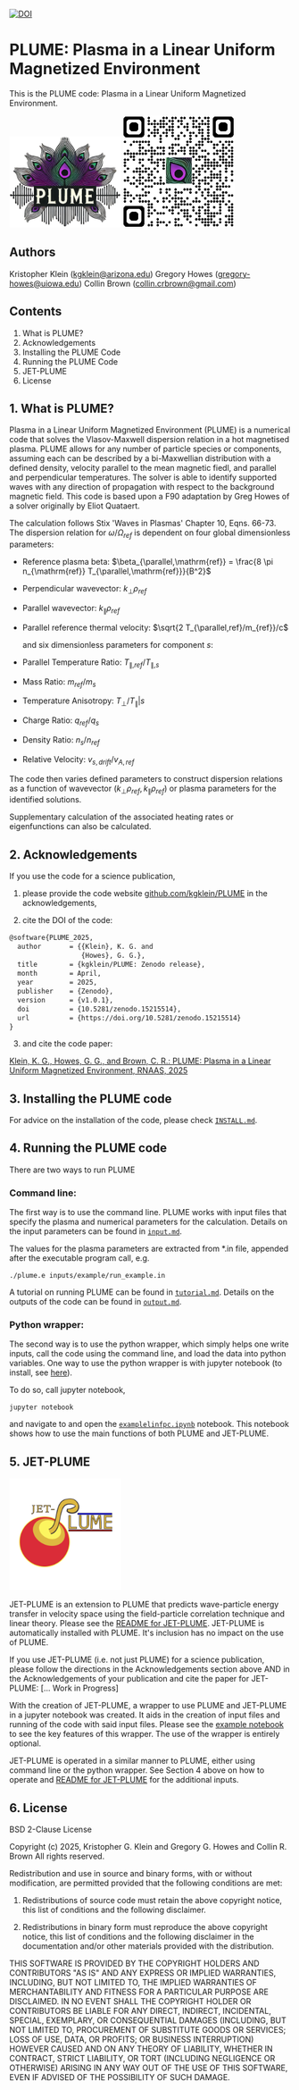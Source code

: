 [![DOI](https://zenodo.org/badge/DOI/10.5281/zenodo.15215514.svg)](https://doi.org/10.5281/zenodo.15215514)

# PLUME: Plasma in a Linear Uniform Magnetized Environment

This is the PLUME code: Plasma in a Linear Uniform Magnetized Environment.

<img src="./PLUME_logo.png" alt="drawing" width="200"/>
<img src="./qrcode_plume_github.png" alt="drawing" width="200"/>

## Authors

Kristopher Klein   (kgklein@arizona.edu)
Gregory Howes      (gregory-howes@uiowa.edu)
Collin Brown       (collin.crbrown@gmail.com)

## Contents

1. What is PLUME?
2. Acknowledgements
3. Installing the PLUME Code
4. Running the PLUME Code
5. JET-PLUME
6. License

## 1. What is PLUME?

Plasma in a Linear Uniform Magnetized Environment (PLUME) is a numerical code that solves the Vlasov-Maxwell dispersion relation in a hot magnetised plasma.
PLUME allows for any number of particle species or components, assuming each can be described by a bi-Maxwellian distribution with a defined density, velocity parallel to the mean magnetic fiedl, and parallel and perpendicular temperatures.
The solver is able to identify supported waves with any direction of propagation with respect to the background magnetic field.
This code is based upon a F90 adaptation by Greg Howes of a solver originally by Eliot Quataert.

The calculation follows Stix 'Waves in Plasmas' Chapter 10, Eqns. 66-73.
The dispersion relation for $\omega/\Omega_{ref}$ is dependent on four global dimensionless parameters:

- Reference plasma beta: $\beta_{\parallel,\mathrm{ref}} = \frac{8 \pi n_{\mathrm{ref}} T_{\parallel,\mathrm{ref}}}{B^2}$
- Perpendicular wavevector: $k_\perp \rho_{ref}$
- Parallel wavevector: $k_\parallel \rho_{ref}$
- Parallel reference thermal velocity: $\sqrt{2 T_{\parallel,ref}/m_{ref}}/c$

     and six dimensionless parameters for component $s$:

- Parallel Temperature Ratio: $T_{\parallel,ref}/T_{\parallel,s}$
- Mass Ratio: $m_{ref}/m_{s}$
- Temperature Anisotropy: $T_{\perp}/T_{\parallel}|s$
- Charge Ratio: $q_{ref}/q_{s}$
- Density Ratio: $n_{s}/n_{ref}$
- Relative Velocity: $v_{s,drift}/v_{A,ref}$

The code then varies defined parameters to construct dispersion relations as a function of wavevector $(k_\perp \rho_{ref},k_\parallel \rho_{ref})$ or plasma parameters for the identified solutions.

Supplementary calculation of the associated heating rates or eigenfunctions can also be calculated.

## 2. Acknowledgements

If you use the code for a science publication,
1. please provide the code website [github.com/kgklein/PLUME](https://github.com/kgklein/PLUME) in the acknowledgements,

2. cite the DOI of the code:
```
@software{PLUME_2025,
  author       = {{Klein}, K. G. and
                  {Howes}, G. G.},
  title        = {kgklein/PLUME: Zenodo release},
  month        = April,
  year         = 2025,
  publisher    = {Zenodo},
  version      = {v1.0.1},
  doi          = {10.5281/zenodo.15215514},
  url          = {https://doi.org/10.5281/zenodo.15215514}
}
```

3. and cite the code paper:

[Klein, K. G., Howes, G. G.,
and Brown, C. R.: PLUME: Plasma in a Linear Uniform Magnetized Environment, RNAAS, 2025](https://iopscience.iop.org/article/10.3847/2515-5172/add1c2)
   
##  3. Installing the PLUME code

For advice on the installation of the code, please check [`INSTALL.md`](./INSTALL.md).

##  4. Running the PLUME code

There are two ways to run PLUME

###  Command line:

The first way is to use the command line. PLUME works with input files that specify the plasma and numerical parameters for the calculation.
Details on the input parameters can be found in [`input.md`](./input.md).

The values for the plasma parameters are extracted from *.in file, appended after the executable program call, e.g.
```
./plume.e inputs/example/run_example.in
```

A tutorial on running PLUME can be found in [`tutorial.md`](./tutorial.md).
Details on the outputs of the code can be found in [`output.md`](./output.md).

###  Python wrapper:

The second way is to use the python wrapper, which simply helps one write inputs, call the code using the command line, and load the data into python variables. One way to use the python wrapper is with jupyter notebook (to install, see [here](https://jupyter.org/install)).

To do so, call jupyter notebook,
```
jupyter notebook
```
and navigate to and open the [`examplelinfpc.ipynb`](./examplelinfpc.ipynb) notebook. This notebook shows how to use the main functions of both PLUME and JET-PLUME. 


## 5. JET-PLUME

<img src="./Jet-Plume_Logo.svg" alt="JetPlumeLogdrawing" width="200"/>

JET-PLUME is an extension to PLUME that predicts wave-particle energy transfer in velocity space using the field-particle correlation technique and linear theory. Please see the [README for JET-PLUME](./README-JETPLUME.md). JET-PLUME is automatically installed with PLUME. It's inclusion has no impact on the use of PLUME.

If you use JET-PLUME (i.e. not just PLUME) for a science publication, please follow the directions in the Acknowledgements section above AND in the Acknowledgements of your publication and cite the paper for JET-PLUME: [... Work in Progress]

With the creation of JET-PLUME, a wrapper to use PLUME and JET-PLUME in a jupyter notebook was created. It aids in the creation of input files and running of the code with said input files. Please see the [example notebook](./page/examplelinfpc.md) to see the key features of this wrapper. The use of the wrapper is entirely optional.

JET-PLUME is operated in a similar manner to PLUME, either using command line or the python wrapper. See Section 4 above on how to operate and [README for JET-PLUME](./README-JETPLUME.md) for the additional inputs.

## 6. License

BSD 2-Clause License

Copyright (c) 2025, Kristopher G. Klein and Gregory G. Howes and Collin R. Brown
All rights reserved.

Redistribution and use in source and binary forms, with or without
modification, are permitted provided that the following conditions are met:

1. Redistributions of source code must retain the above copyright notice, this
   list of conditions and the following disclaimer.

2. Redistributions in binary form must reproduce the above copyright notice,
   this list of conditions and the following disclaimer in the documentation
   and/or other materials provided with the distribution.

THIS SOFTWARE IS PROVIDED BY THE COPYRIGHT HOLDERS AND CONTRIBUTORS "AS IS"
AND ANY EXPRESS OR IMPLIED WARRANTIES, INCLUDING, BUT NOT LIMITED TO, THE
IMPLIED WARRANTIES OF MERCHANTABILITY AND FITNESS FOR A PARTICULAR PURPOSE ARE
DISCLAIMED. IN NO EVENT SHALL THE COPYRIGHT HOLDER OR CONTRIBUTORS BE LIABLE
FOR ANY DIRECT, INDIRECT, INCIDENTAL, SPECIAL, EXEMPLARY, OR CONSEQUENTIAL
DAMAGES (INCLUDING, BUT NOT LIMITED TO, PROCUREMENT OF SUBSTITUTE GOODS OR
SERVICES; LOSS OF USE, DATA, OR PROFITS; OR BUSINESS INTERRUPTION) HOWEVER
CAUSED AND ON ANY THEORY OF LIABILITY, WHETHER IN CONTRACT, STRICT LIABILITY,
OR TORT (INCLUDING NEGLIGENCE OR OTHERWISE) ARISING IN ANY WAY OUT OF THE USE
OF THIS SOFTWARE, EVEN IF ADVISED OF THE POSSIBILITY OF SUCH DAMAGE.
